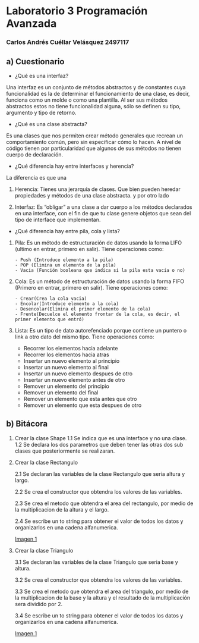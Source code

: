 # Laboratorio 3 Programación Avanzada

### Carlos Andrés Cuéllar Velásquez 2497117

## a) Cuestionario


- ¿Qué es una interfaz?
 
Una interfaz es un conjunto de métodos abstractos y de constantes cuya funcionalidad es la de determinar el funcionamiento de una clase, es decir, funciona como un molde o como una plantilla. Al ser sus métodos abstractos estos no tiene funcionalidad alguna, sólo se definen su tipo, argumento y tipo de retorno.

- ¿Qué es una clase abstracta?

Es una clases que nos permiten crear método generales que recrean un comportamiento común, pero sin especificar cómo lo hacen. A nivel de  código tienen por particularidad que algunos de sus métodos no tienen cuerpo de declaración.

- ¿Qué diferencia hay entre interfaces y herencia?

La diferencia es que una

 1. Herencia: Tienes una jerarquía de clases. Que bien pueden heredar propiedades y métodos de una clase abstracta.
 y por otro lado 
 
 2. Interfaz: Es “obligar” a una clase a dar cuerpo a los métodos declarados en una interface, con el fin de que tu clase genere         objetos que sean del tipo de interface que implementan.

- ¿Qué diferencia hay entre pila, cola y lista? 

 1. Pila: Es un método de estructuración de datos usando la forma LIFO (ultimo en entrar, primero en salir).
       Tiene operaciones como: 
       
        - Push (Introduce elemento a la pila) 
        - POP (Elimina un elemento de la pila)
        - Vacia (Función booleana que indica si la pila esta vacia o no)

 2. Cola: Es un método de estructuración de datos usando la forma FIFO (Primero en entrar, primero en salir).
       Tiene operaciones como: 
       
        - Crear(Crea la cola vacia)
        - Encolar(Introduce elemento a la cola) 
        - Desencolar(Elimina el primer elemento de la cola)
        - Frente(Decuelce el elemento frontar de la cola, es decir, el primer elemento que entró)
        
  2. Lista: Es un tipo de dato autorefenciado porque contiene un puntero o link a otro dato del mismo tipo.
       Tiene operaciones como: 
        - Recorrer los elementos hacia adelante 
        - Recorrer los elementos hacia atras
        - Insertar un nuevo elemento al principio
        - Insertar un nuevo elemento al final
        - Insertar un nuevo elemento despues de otro 
        - Insertar un nuevo elemento antes de otro
        - Remover un elemento del principio
        - Remover un elemento del final
        - Remover un elemento que esta antes que otro
        - Remover un elemento que esta despues de otro
        

## b) Bitácora


1. Crear la clase Shape
   1.1 Se indica que es una interface y no una clase.
   1.2 Se declara los dos parametros que deben tener las otras dos sub clases que posteriormente se realizaran.

[](Shape.png)

2. Crear la clase Rectangulo

    2.1 Se declaran las variables de la clase Rectangulo que seria altura y largo.

    2.2 Se crea el constructor que obtendra los valores de las variables. 

    2.3 Se crea el metodo que obtendra el area del rectangulo, por medio de la multiplicacion de la altura y el largo. 

    2.4 Se escribe un to string para obtener el valor de todos los datos y organizarlos en una cadena alfanumerica. 


     [Imagen 1](https://www.dropbox.com/home/Lab2_2?preview=Captura+de+pantalla+(20).png)


3. Crear la clase Triangulo

    3.1 Se declaran las variables de la clase Triangulo que seria base y altura.

    3.2 Se crea el constructor que obtendra los valores de las variables. 

    3.3 Se crea el metodo que obtendra el area del triangulo, por medio de la multiplicacion de la base y la altura y el resultado de la multiplicación sera dividido por 2. 

    3.4 Se escribe un to string para obtener el valor de todos los datos y organizarlos en una cadena alfanumerica. 
 

     [Imagen 1](https://www.dropbox.com/home/Lab2_3?preview=Captura+de+pantalla+(28).png)



